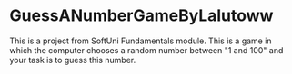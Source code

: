 # GuessANumberGameByLalutoww
This is a project from SoftUni Fundamentals module. This is a game in which the computer chooses a random number between "1 and 100" and your task is to guess this number.
